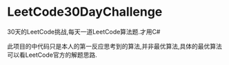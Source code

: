 # LeetCode30DayChallenge
30天的LeetCode挑战,每天一道LeetCode算法题.才用C#



此项目的中代码只是本人的第一反应思考到的算法,并非最优算法,具体的最优算法可以看LeetCode官方的解题思路.